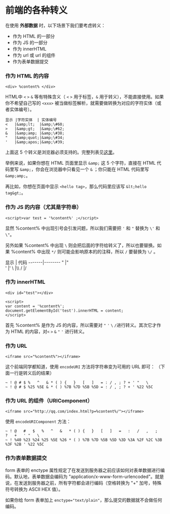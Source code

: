 # 前端的各种转义


在使用 **外部数据** 时，以下场景下我们要考虑转义：

+ 作为 HTML 的一部分
+ 作为 JS 的一部分
+ 作为 innerHTML
+ 作为 url 或 url 的组件
+ 作为表单数据提交

### 作为 HTML 的内容

	<div> %content% </div>

HTML中 `<` `>` `&` 等有特殊含义（ `<` `>` 用于标签，`&` 用于转义），不能直接使用。如果你不希望自己写的 `<xxx>` 被当做标签解析，就需要做转换为对应的字符实体（或者实体编号）。

```
显示 |字符实体  | 实体编号
<   |&amp;lt;  |&amp;\#60;
>   |&amp;gt;  |&amp;\#62;
&   |&amp;amp; |&amp;\#38;
"   |&amp;quot;|&amp;\#34;
'   |&amp;apos;|&amp;\#39;
```

上面这 5 个转义是浏览器必须支持的。完整列表见[这里][1]。

举例来说，如果你想在 HTML 页面里显示 `&amp;` 这 5 个字符，直接在 HTML 代码里写 `&amp;`，你会在浏览器中只看见一个 `&` ；你只能在 HTML 代码里写 `&amp;amp;`。

再比如，你想在页面中显示 `<hello tag>`，那么代码里应该写 `&lt;hello tag&gt;`。

### 作为 JS 的内容（尤其是字符串）

	<script>var test = '%content%' ;</script>

显然 %content% 中出现引号会引发问题，所以我们需要把 `'` 和 `"` 替换为 `\'` 和 `\"`。

另外如果 %content% 中出现 `\` 则会把后面的字符给转义了，所以也要替换。如果 %content% 中出现 `*/` 则可能会影响原本的的注释，所以 `/` 要替换为 `\/` 。

显示    | 代码
\-------|--------
"      |\"  
'      |\'
\      |\\\\
/      |\/

### 作为 innerHTML

	<div id="test"></div> 
	
	<script>
	var content = '%content%';
	document.getElementById('test').innerHTML = content; 
	</script>

首先 %content% 是作为 JS 的内容，所以需要对 `"` `'` `\` `/`进行转义。其次它才作为 HTML 的内容，对`<` `>` `&` `"` `'` 进行转义。

### 作为 URL

	<iframe src="%content%"></iframe>

这个前端同学都知道，使用 `encodeURI` 方法将字符串变为可用的 URL 即可： （下面一行是转义后的结果）

	~ ! @ # $ %   ^   & * ( ) {   }   [   ]   = : / , ; ? + ' "   \   
	~ ! @ # $ %25 %5E & * ( ) %7B %7D %5B %5D = : / , ; ? + ' %22 %5C

### 作为 URL 的组件（URIComponent）

	<iframe src="http://qq.com/index.html?p=%content%/"></iframe>

使用 `encodeURIComponent` 方法：

	~ ! @   #   $   %   ^   &   * ( ) {   }   [   ]   =   :   /   ,   ;   ?   +   ' "   \
	~ ! %40 %23 %24 %25 %5E %26 * ( ) %7B %7D %5B %5D %3D %3A %2F %2C %3B %3F %2B ' %22 %5C

### 作为表单数据提交

form 表单的 enctype 属性规定了在发送到服务器之前应该如何对表单数据进行编码。默认地，表单数据会编码为 "application/x-www-form-urlencoded"。就是说，在发送到服务器之前，所有字符都会进行编码（空格转换为 "+" 加号，特殊符号转换为 ASCII HEX 值）。

如果你给 form 表单加上 `enctype="text/plain"`，那么提交的数据就不会做任何编码。

[1]:	http://www.w3schools.com/tags/ref_entities.asp#gsc.tab=0
